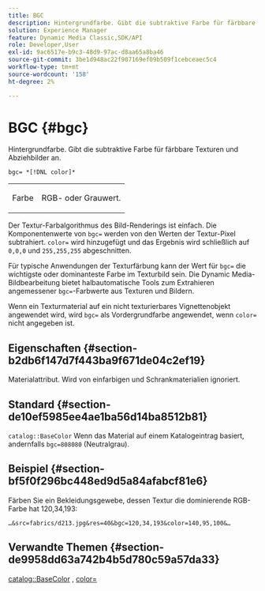 ```yaml
---
title: BGC
description: Hintergrundfarbe. Gibt die subtraktive Farbe für färbbare Texturen und Abziehbilder an.
solution: Experience Manager
feature: Dynamic Media Classic,SDK/API
role: Developer,User
exl-id: 9ac6517e-b9c3-48d9-97ac-d8aa65a8ba46
source-git-commit: 3be1d948ac22f907169ef09b509f1cebceaec5c4
workflow-type: tm+mt
source-wordcount: '158'
ht-degree: 2%

---
```


# BGC {#bgc}

Hintergrundfarbe. Gibt die subtraktive Farbe für färbbare Texturen und Abziehbilder an.

`bgc= *[!DNL color]*`

<table id="simpletable_131302355CAB4900A7B45FED903A1AAD" class="- topic/simpletable "> 
 <tr class="- topic/strow strow"> 
  <td class="- topic/stentry stentry"> <p><span class="+ topic/keyword sw-d/varname varname"> Farbe</span> </p> </td> 
  <td class="- topic/stentry stentry"> <p>RGB- oder Grauwert. </p></td> 
 </tr> 
</table>

Der Textur-Farbalgorithmus des Bild-Renderings ist einfach. Die Komponentenwerte von `bgc=` werden von den Werten der Textur-Pixel subtrahiert. `color=` wird hinzugefügt und das Ergebnis wird schließlich auf `0,0,0` und `255,255,255` abgeschnitten.

Für typische Anwendungen der Texturfärbung kann der Wert für `bgc=` die wichtigste oder dominanteste Farbe im Texturbild sein. Die Dynamic Media-Bildbearbeitung bietet halbautomatische Tools zum Extrahieren angemessener `bgc=`-Farbwerte aus Texturen und Bildern.

Wenn ein Texturmaterial auf ein nicht texturierbares Vignettenobjekt angewendet wird, wird `bgc=` als Vordergrundfarbe angewendet, wenn `color=` nicht angegeben ist.

## Eigenschaften {#section-b2db6f147d7f443ba9f671de04c2ef19}

Materialattribut. Wird von einfarbigen und Schrankmaterialien ignoriert.

## Standard {#section-de10ef5985ee4ae1ba56d14ba8512b81}

`catalog::BaseColor` Wenn das Material auf einem Katalogeintrag basiert, andernfalls `bgc=808080` (Neutralgrau).

## Beispiel {#section-bf5f0f296bc448ed9d5a84afabcf81e6}

Färben Sie ein Bekleidungsgewebe, dessen Textur die dominierende RGB-Farbe hat 120,34,193:

`…&src=fabrics/d213.jpg&res=40&bgc=120,34,193&color=140,95,100&…`

## Verwandte Themen {#section-de9958dd63a742b4b5d780c59a57da33}

[catalog::BaseColor](../../../../../ir-api/material-cat/image-rendering-api-ref/c-ir-material-catalog/c-ir-material-data-reference/r-ir-basecolor.md#reference-5f02371b1d8e444ab12d2614d9792de8) , [color=](../../../../../ir-api/http-protocol/image-rendering-api-ref/c-ir-http-protocol-ref/c-ir-http-protocol-command-reference/r-ir-http-color.md#reference-ea3cba9edfe94dbab86d8f123a9ed0aa)
